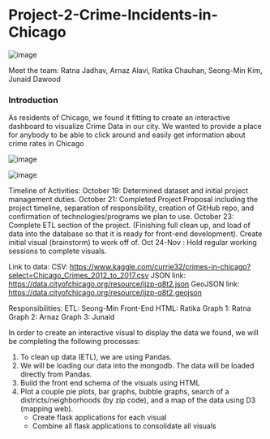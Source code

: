 # Project-2-Crime-Incidents-in-Chicago

![image](https://user-images.githubusercontent.com/85905358/139990734-44eef98f-2058-4ee9-a87c-851efb2ab58c.png)

Meet the team: Ratna Jadhav, Arnaz Alavi, Ratika Chauhan, Seong-Min Kim, Junaid Dawood 

### Introduction
As residents of Chicago, we found it fitting to create an interactive dashboard to visualize Crime Data in our city. 
We wanted to provide a place for anybody to be able to click around and easily get information about crime rates in Chicago

![image](https://user-images.githubusercontent.com/85905358/139991535-fc4c6280-fed2-4ff4-b70f-30194e0329f3.png)


![image](https://user-images.githubusercontent.com/85905358/139990541-b41fcef5-ab5a-44d8-9297-63314d350c4a.png)


Timeline of Activities: 
October 19: Determined dataset and initial project management duties. 
October 21: Completed Project Proposal including the project timeline, separation of responsibility, creation of GitHub repo, and confirmation of technologies/programs we plan to use. 
October 23: Complete ETL section of the project. (Finishing full clean up, and load of data into the database so that it is ready for front-end development). Create initial visual (brainstorm) to work off of. 
Oct 24-Nov : Hold regular working sessions to complete visuals.

Link to data:
CSV: https://www.kaggle.com/currie32/crimes-in-chicago?select=Chicago_Crimes_2012_to_2017.csv
JSON link: https://data.cityofchicago.org/resource/ijzp-q8t2.json 
GeoJSON link: https://data.cityofchicago.org/resource/ijzp-q8t2.geojson 

Responsibilities: 
ETL: Seong-Min
Front-End HTML: Ratika
Graph 1: Ratna
Graph 2: Arnaz
Graph 3: Junaid

In order to create an interactive visual to display the data we found, we will be completing the following processes:
1. To clean up data (ETL), we are using Pandas. 
2. We will be loading our data into the mongodb. The data will be loaded directly from Pandas. 
3. Build the front end schema of the visuals using HTML 
4. Plot a couple pie plots, bar graphs, bubble graphs, search of a districts/neighborhoods (by zip code), and a map of the data using D3 (mapping web). 
    * Create flask applications for each visual
    * Combine all flask applications to consolidate all visuals


